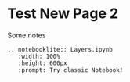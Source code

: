 # Test New Page 2

Some notes

```{eval-rst}
.. notebooklite:: Layers.ipynb
   :width: 100%
   :height: 600px
   :prompt: Try classic Notebook!
```
